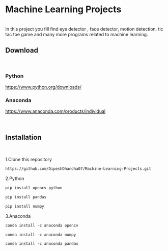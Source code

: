 # Machine Learning Projects
<br>
In this project you fill find eye detector , face detector, motion detection, tic tac toe game and many more programs related to machine learning.

## Download
<br>

### Python

https://www.python.org/downloads/
<br>

### Anaconda

https://www.anaconda.com/products/individual

<br>

## Installation

<br>

1.Clone this repository

```html
https://github.com/DipeshDhandha07/Machine-Learning-Projects.git
```

2.Python

```html
pip install opencv-python
````
```html
pip install pandas
````
```html
pip install numpy
````

3.Anaconda

````html
conda install -c anaconda opencv
````
````html
conda install -c anaconda numpy
````
````html
conda install -c anaconda pandas
````
